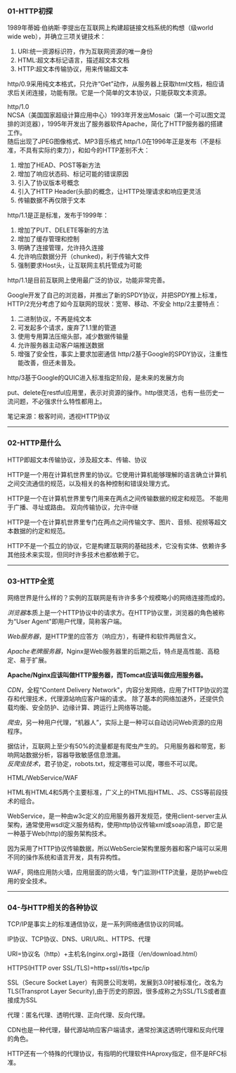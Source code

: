 ### 01-HTTP初探

1989年蒂姆·伯纳斯·李提出在互联网上构建超链接文档系统的构想（级world wide web），并确立三项关键技术：
1. URI:统一资源标识符，作为互联网资源的唯一身份
2. HTML:超文本标记语言，描述超文本文档
3. HTTP:超文本传输协议，用来传输超文本  

http/0.9采用纯文本格式，只允许“Get”动作，从服务器上获取html文档，相应请求后关闭连接，功能有限。它是一个简单的文本协议，只能获取文本资源。

http/1.0  
NCSA（美国国家超级计算应用中心）1993年开发出Mosaic（第一个可以图文混排的浏览器），1995年开发出了服务器软件Apache，简化了HTTP服务器的搭建工作。  
随后出现了JPEG图像格式、MP3音乐格式 
http/1.0在1996年正是发布（不是标准，不具有实际约束力），和如今的HTTP差别不大：
1. 增加了HEAD、POST等新方法
2. 增加了响应状态码、标记可能的错误原因
3. 引入了协议版本号概念
4. 引入了HTTP Header(头部)的概念，让HTTP处理请求和响应更灵活
5. 传输数据不再仅限于文本

http/1.1是正是标准，发布于1999年：
1. 增加了PUT、DELETE等新的方法
2. 增加了缓存管理和控制
3. 明确了连接管理，允许持久连接
4. 允许响应数据分开（chunked)，利于传输大文件
5. 强制要求Host头，让互联网主机托管成为可能

http/1.1是目前互联网上使用最广泛的协议，功能非常完善。

Google开发了自己的浏览器，并推出了新的SPDY协议，并把SPDY推上标准，HTTP/2充分考虑了如今互联网的现状：宽带、移动、不安全
http/2主要特点：
1. 二进制协议，不再是纯文本
2. 可发起多个请求，废弃了1.1里的管道
3. 使用专用算法压缩头部，减少数据传输量
4. 允许服务器主动客户端推送数据
5. 增强了安全性，事实上要求加密通信
http/2基于Google的SPDY协议，注重性能改善，但还未普及。


http/3基于Google的QUIC进入标准指定阶段，是未来的发展方向




put、delete在restful应用里，表示对资源的操作。http很灵活，也有一些历史一流问题，不必强求什么特性都用上。


笔记来源：极客时间，透视HTTP协议

---

### 02-HTTP是什么

HTTP即超文本传输协议，涉及超文本、传输、协议

HTTP是一个用在计算机世界里的协议。它使用计算机能够理解的语言确立计算机之间交流通信的规范，以及相关的各种控制和错误处理方式。  

HTTP是一个在计算机世界里专门用来在两点之间传输数据的规定和规范。 不能用于广播、寻址或路由。
双向传输协议，允许中继   

HTTP是一个在计算机世界里专门在两点之间传输文字、图片、音频、视频等超文本数据的约定和规范。  


HTTP不是一个孤立的协议，它是构建互联网的基础技术，它没有实体、依赖许多其他技术来实现，但同时许多技术也都依赖于它。



---

### 03-HTTP全览  


网络世界是什么样的？实例的互联网是有许许多多个规模略小的网络连接而成的。

*浏览器*本质上是一个HTTP协议中的请求方。在HTTP协议里，浏览器的角色被称为“User Agent"即用户代理，简称客户端。

*Web服务器*，是HTTP里的应答方（响应方），有硬件和软件两层含义。

*Apache老牌服务器*，Nginx是Web服务器里的后期之后，特点是高性能、高稳定、易于扩展。  

**Apache/Nginx应该叫做HTTP服务器，而Tomcat应该叫做应用服务器。**  

*CDN*，全程“Content Delivery Network"，内容分发网络，应用了HTTP协议的混存和代理技术，代理源站响应客户端的请求。
除了基本的网络加速外，还提供负载均衡、安全防护、边缘计算、跨运行上网络等功能。  

*爬虫*，另一种用户代理，“机器人”，实际上是一种可以自动访问Web资源的应用程序。  

据估计，互联网上至少有50%的流量都是有爬虫产生的。 只用服务器和带宽，影响网站数据分析，容器导致敏感信息泄漏。  
*反爬虫技术*，君子协定，robots.txt，规定哪些可以爬，哪些不可以爬。


HTML/WebService/WAF  

HTML有HTML4和5两个主要标准，广义上的HTML指HTML、JS、CSS等前段技术的组合。

WebService，是一种由w3c定义的应用服务器开发规范，使用client-server主从架构，通常使用wsdl定义服务结构，使用http协议传输xml或soap消息，即它是一种基于Web(http)的服务架构技术。

因为采用了HTTP协议传输数据，所以WebSercie架构里服务器和客户端可以采用不同的操作系统和语言开发，具有异构性。

WAF，网络应用防火墙，应用层面的防火墙，专门监测HTTP流量，是防护web应用的安全技术。

---

### 04-与HTTP相关的各种协议  


TCP/IP是事实上的标准通信协议，是一系列网络通信协议的同城。


IP协议、TCP协议、DNS、URI/URL、HTTPS、代理

URI=协议名（http）+主机名(nginx.org)+路径（/en/download.html）

HTTPS(HTTP over SSL/TLS)=http+ssl//tls+tpc/ip

SSL（Secure Socket Layer）有网景公司发明，发展到3.0时被标准化，改名为TLS(Transprot Layer Security),由于历史的原因，很多成称之为SSL/TLS或者直接成为SSL

代理：匿名代理、透明代理、正向代理、反向代理。

CDN也是一种代理，替代源站响应客户端请求，通常扮演这透明代理和反向代理的角色。

HTTP还有一个特殊的代理协议，有指明的代理软件HAproxy指定，但不是RFC标准。



